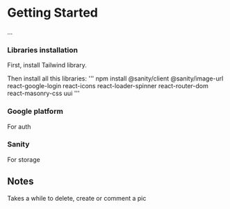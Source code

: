 # Getting Started

...

### Libraries installation

First, install Tailwind library.

Then install all this libraries:
'''
npm install @sanity/client @sanity/image-url react-google-login react-icons react-loader-spinner react-router-dom react-masonry-css uui
'''

### Google platform

For auth

### Sanity

For storage

## Notes

Takes a while to delete, create or comment a pic
